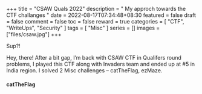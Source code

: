 +++
title = "CSAW Quals 2022"
description = " My approch towards the CTF challanges "
date = 2022-08-17T07:34:48+08:30
featured = false
draft = false
comment = false
toc = false
reward = true
categories = [ "CTF", "WriteUps", "Security" ]
tags = [ "Misc" ]
series = []
images = ["files/csaw.jpg"]
+++


Sup?!

Hey, there! After a bit gap, I’m back with CSAW CTF in Qualifers round problems, I played this CTF along with Invaders team and ended up at #5 in India region.
I solved 2 Misc challenges – catTheFlag, ezMaze.

#### catTheFlag

